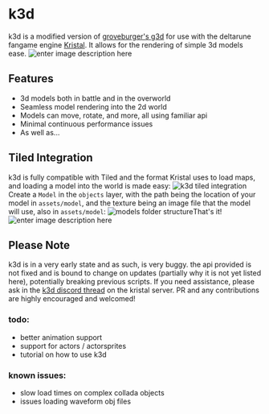 # k3d

k3d is a modified version of [groveburger's g3d](https://github.com/groverburger/g3d) for use with the deltarune fangame engine [Kristal](https://github.com/KristalTeam/Kristal). It allows for the rendering of simple 3d models ease.
![enter image description here](https://file.garden/ZP_yEdRM-w48DhO4/deltarun3.gif)
## Features
* 3d models both in battle and in the overworld
* Seamless model rendering into the 2d world 
* Models can move, rotate, and more, all using familiar api
* Minimal continuous performance issues
* As well as...
## Tiled Integration
k3d is fully compatible with Tiled and the format Kristal uses to load maps, and loading a model into the world is made easy:
![k3d tiled integration](https://file.garden/ZP_yEdRM-w48DhO4/howtomonkee.png)Create a `Model` in the `objects` layer, with the path being the location of your model in `assets/model`, and the texture being an image file that the model will use, also in `assets/model`:
![models folder structure](https://file.garden/ZP_yEdRM-w48DhO4/foldermonkee.png)That's it!![enter image description here](https://file.garden/ZP_yEdRM-w48DhO4/monkee.png)

## Please Note
k3d is in a very early state and as such, is very buggy. the api provided  is not fixed and is bound to change on updates (partially why it is not yet listed here), potentially breaking previous scripts. If you need assistance, please ask in the [k3d discord thread](link) on the kristal server. PR and any contributions are highly encouraged and welcomed!

### todo:
* better animation support
* support for actors / actorsprites
* tutorial on how to use k3d
### known issues:
* slow load times on complex collada objects
* issues loading waveform obj files
